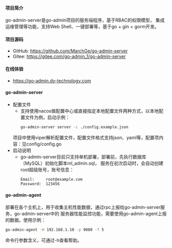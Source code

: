 #### 项目简介
go-admin-server是go-admin项目的服务端程序，基于RBAC的权限模型，
集成运维管理等功能，支持Web Shell、一键部署等，基于go + gin + gorm开发。

#### 项目源码
- GitHub: https://github.com/MarchGe/go-admin-server
- Gitee: https://gitee.com/go-admin_1/go-admin-server

#### 在线体验
- https://go-admin.dy-technology.com

#### go-admin-server
- 配置文件
  - 支持使用nacos做配置中心或直接指定本地配置文件两种方式，以本地配置文件为例，启动示例：
    ```bash 
    go-admin-server server -c ./config.example.json
    ```
  项目中使用viper解析配置文件，配置文件格式支持json、yaml等，配置项内容：见config/config.go
- 启动说明
  - go-admin-server目前只支持单机部署，部署前，先执行数据库（MySQL）初始化脚本ml_admin.sql，
    服务在初次启动时，会自动创建root超级账号，账号信息：
      ```
      Email:     root@example.com
      Password:  123456
    ```
#### go-admin-agent
部署在各个主机上，用于收集主机性能数据，通过rpc上报给go-admin-server服务，go-admin-server中的
服务器性能监控功能，需要使用go-admin-agent上报的数据。使用示例：
```bash
go-admin-agent -H 192.168.1.10 -p 9080 -f 5
```
命令行参数含义，可通过-h查看帮助。